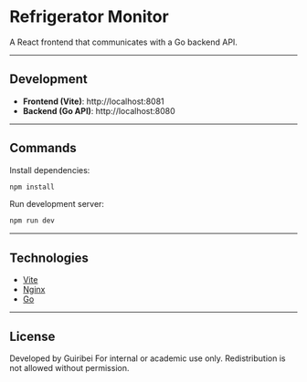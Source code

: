 # Refrigerator Monitor

A React frontend that communicates with a Go backend API.

---

## Development

- **Frontend (Vite)**: http://localhost:8081  
- **Backend (Go API)**: http://localhost:8080  

---

## Commands

Install dependencies:
```bash
npm install
```

Run development server:
```bash
npm run dev
```

---


## Technologies

- [Vite](https://vitejs.dev/)
- [Nginx](https://nginx.org/)
- [Go](https://go.dev/)

---

## License

Developed by Guiribei 
For internal or academic use only. Redistribution is not allowed without permission.